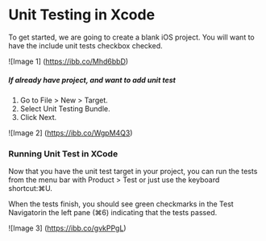 
# Unit Testing in Xcode

To get started, we are going to create a blank iOS project. You will want to have the include unit tests checkbox checked.

![Image 1] (https://ibb.co/Mhd6bbD)

##### If already have project, and want to add unit test

1.	Go to File > New > Target.
2.	Select Unit Testing Bundle.
3.	Click Next.

![Image 2] (https://ibb.co/WgpM4Q3)

### Running Unit Test in XCode

Now that you have the unit test target in your project, you can run the tests from the menu bar with Product > Test or just use the keyboard shortcut:⌘U.

When the tests finish, you should see green checkmarks in the Test Navigatorin the left pane (⌘6) indicating that the tests passed.

![Image 3] (https://ibb.co/gvkPPgL)
